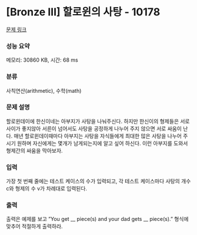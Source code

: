 # [Bronze III] 할로윈의 사탕 - 10178 

[문제 링크](https://www.acmicpc.net/problem/10178) 

### 성능 요약

메모리: 30860 KB, 시간: 68 ms

### 분류

사칙연산(arithmetic), 수학(math)

### 문제 설명

<p>할로윈데이에 한신이네는 아부지가 사탕을 나눠주신다. 하지만 한신이의 형제들은 서로 사이가 좋지않아 서른이 넘어서도 사탕을 공정하게 나누어 주지 않으면 서로 싸움이 난다. 매년 할로윈데이때마다 아부지는 사탕을 자식들에게 최대한 많은 사탕을 나누어 주시기 원하며 자신에게는 몇개가 남게되는지에 알고 싶어 하신다. 이런 아부지를 도와서 형제간의 싸움을 막아보자.</p>

### 입력 

 <p>가장 첫 번째 줄에는 테스트 케이스의 수가 입력되고, 각 테스트 케이스마다 사탕의 개수 c와 형제의 수 v가 차례대로 입력된다.</p>

### 출력 

 <p>출력은 예제를 보고 ”You get __ piece(s) and your dad gets __ piece(s).” 형식에 맞추어 적절하게 출력하라.</p>

